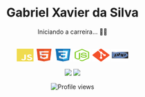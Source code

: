 
<div align="center"> 
<h1>Gabriel Xavier da Silva</h1>

Iniciando a carreira... 👨‍💻
</div>
 
<!-- <div align="center"> 
  <a href="https://github.com/moshmatohead">
  <img height="180em" align="center" src="https://github-readme-stats.vercel.app/api?username=moshmatohead&show_icons=true&theme=dark&include_all_commits=true&count_private=true"/>
  <span></span>
  <img height="180em" align="center" src="https://github-readme-stats.vercel.app/api/top-langs/?username=moshmatohead&layout=compact&langs_count=6&theme=dark" />
</div>
 <br> -->

<div align="center"> 
  <div style="display: inline_block"><br>
  <img align="center" alt="JavaScript icon" height="30" width="40" src="https://raw.githubusercontent.com/devicons/devicon/master/icons/javascript/javascript-plain.svg">
  <img align="center" alt="HTML icon" height="30" width="40" src="https://raw.githubusercontent.com/devicons/devicon/master/icons/html5/html5-original.svg">
  <img align="center" alt="CSS icon" height="30" width="40" src="https://raw.githubusercontent.com/devicons/devicon/master/icons/css3/css3-original.svg">
  <!-- <img align="center" alt="Typescript  icon" height="30" width="40" src="https://raw.githubusercontent.com/devicons/devicon/master/icons/typescript/typescript-plain.svg"> -->
  <img align="center" alt="Node.js icon" height="30" width="40" src="https://raw.githubusercontent.com/devicons/devicon/master/icons/nodejs/nodejs-original.svg">
  <!-- <img align="center" alt="React.js icon" height="30" width="40" src="https://raw.githubusercontent.com/devicons/devicon/master/icons/react/react-original-wordmark.svg"> -->
  <!-- <img align="center" alt="React Native icon" height="30" width="40" src="https://raw.githubusercontent.com/devicons/devicon/master/icons/react/react-original.svg"> -->
  <img align="center" alt="Git icon" height="30" width="40" src="https://raw.githubusercontent.com/devicons/devicon/master/icons/git/git-original.svg">
  <img align="center" alt="PHP icon" height="30" width="40" src="https://raw.githubusercontent.com/devicons/devicon/master/icons/php/php-original.svg">
  <!-- <img align="center" alt="Laravel icon" height="30" width="40" src="https://raw.githubusercontent.com/devicons/devicon/master/icons/laravel/laravel-plain-wordmark.svg"> -->
 
    
</div>
  <br>
  <a href="https://www.instagram.com/moshmatohead/" target="_blank"><img src="https://img.shields.io/badge/-Instagram-%23E4405F?style=for-the-badge&logo=instagram&logoColor=white" target="_blank"></a>
  <!-- <a href="https://www.linkedin.com/in/moshmatohead/" target="_blank"><img src="https://img.shields.io/badge/-LinkedIn-%230077B5?style=for-the-badge&logo=linkedin&logoColor=white" target="_blank"></a> -->
  <a href="mailto:willian.s.praciano@gmail.com" target="_blank"><img src="https://img.shields.io/badge/-Gmail-red?style=for-the-badge&logo=gmail&logoColor=white" target="_blank"></a> 
  <br/>
  <p align="center"> <img src="https://komarev.com/ghpvc/?username=moshmatohead&color=yellow" alt="Profile views" /> </p>
<!--
![Snake animation](https://github.com/moshmatohead/moshmatohead/blob/output/github-contribution-grid-snake.svg)
-->


